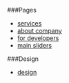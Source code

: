 ###Pages
* [services](https://boxing199.github.io/miid-front/servises.html)
* [about company](https://boxing199.github.io/miid-front/about_company.html)
* [for developers](https://boxing199.github.io/miid-front/for_developers.html)
* [main sliders](https://boxing199.github.io/miid-front/main.html)

###Design
* [design](https://www.figma.com/file/K0iROWKAzycQsELhVvtmd3qN/%D0%9C%D0%98%D0%98%D0%94?node-id=0%3A1)